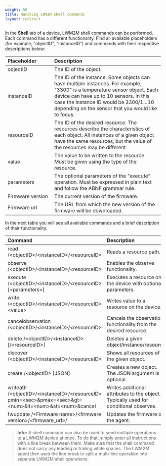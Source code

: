```yaml
---
weight: 50
title: Handling LWM2M shell commands
layout: redirect
---
```



In the **Shell** tab of a device, LWM2M shell commands can be performed. Each command has a different functionality. Find all available placeholders (for example, "objectID", "instanceID") and commands with their respective descriptions below:

<table>
<col style="width:30%">
<col style="width:70%">
<thead>
<tr>
<th align="left">Placeholder</th>
<th align="left">Description</th>
</tr>
</thead>
<tbody>
<tr>
<td align="left">objectID</td>
<td align="left">The ID of the object.</td>
</tr>
<tr>
<td align="left">instanceID</td>
<td align="left">The ID of the instance. Some objects can have multiple instances. For example, "3300" is a temperature sensor object. Each device can have up to 10 sensors. In this case the instance ID would be 3300/1…10 depending on the sensor that you would like to focus.</td>
</tr>
<tr>
<td align="left">resourceID</td>
<td align="left">The ID of the desired resource. The resources describe the characteristics of each object. All instances of a given object have the same resources, but the value of the resources may be different.</td>
</tr>
<tr>
<td align="left">value</td>
<td align="left">The value to be written to the resource. Must be given using the type of the resource.</td>
</tr>
<tr>
<td align="left">parameters</td>
<td align="left">The optional parameters of the "execute" operation. Must be expressed in plain text and follow the ABNF grammar rule.</td>
</tr>
<tr>
<td align="left">Firmware version</td>
<td align="left">The current version of the firmware.</td>
</tr>
<tr>
<td align="left">Firmware url</td>
<td align="left">The URL from which the new version of the firmware will be downloaded.</td>
</tr>
</tbody>
</table>


In the next table you will see all available commands and a brief description of their functionality.

<table>
<col style="width:60%">
<col style="width:40%">
<thead>
<tr>
<th align="left">Command</th>
<th align="left">Description</th>
</tr>
</thead>
<tbody>
<tr>
<td align="left">read /&lt;objectID&gt;/&lt;instanceID&gt;/&lt;resourceID&gt;</td>
<td align="left">Reads a resource path.</td>
</tr>
<tr>
<td align="left">observe /&lt;objectID&gt;/&lt;instanceID&gt;/&lt;resourceID&gt;</td>
<td align="left">Enables the observe functionality.</td>
</tr>
<tr>
<td align="left">execute /&lt;objectID&gt;/&lt;instanceID&gt;/&lt;resourceID&gt; [&lt;parameters&gt;]</td>
<td align="left">Executes a resource on the device with optional parameters.</td>
</tr>
<tr>
<td align="left">write /&lt;objectID&gt;/&lt;instanceID&gt;/&lt;resourceID&gt; &lt;value&gt;</td>
<td align="left">Writes value to a resource on the device.</td>
</tr>
<tr>
<td align="left">cancelobservation /&lt;objectID&gt;/&lt;instanceID&gt;/&lt;resourceID&gt;</td>
<td align="left">Cancels the observation functionality from the desired resource.</td>
</tr>
<tr>
<td align="left">delete /&lt;objectID&gt;/&lt;instanceID&gt;[/&lt;resourceID&gt;]</td>
<td align="left">Deletes a given object/instance/resource.</td>
</tr>
<tr>
<td align="left">discover /&lt;objectID&gt;/&lt;instanceID&gt;/&lt;resourceID&gt;</td>
<td align="left">Shows all resources of the given object.</td>
</tr>
<tr>
<td align="left">create /&lt;objectID&gt; [JSON]</td>
<td align="left">Creates a new object. The JSON argument is optional.</td>
</tr>
<tr>
<td align="left">writeattr /&lt;objectID&gt;/&lt;instanceID&gt;/&lt;resourceID&gt; pmin=&lt;sec&gt;&pmax=&lt;sec&gt;&amp;gt=&lt;num&gt;&amp;lt=&lt;num&gt;&st=&lt;num&gt;&cancel
</td>
<td align="left">Writes additional attributes to the object. Typically used for conditional observes.</td>
</tr>
<tr>
<td align="left">fwupdate /&lt;Firmware name&gt;/&lt;firmware version&gt;/&lt;firmware_url&gt;/</td>
<td align="left">Updates the firmware of the agent.</td>
</tr>
</tbody>
</table>

> **Info:** A shell command can also be used to send multiple operations to a LWM2M device at once. To do that, simply enter all instructions with a line break between them. Make sure that the shell command does not carry any leading or trailing white spaces. The LWM2M agent then uses the line break to split a multi-line operation into separate LWM2M shell operations.
